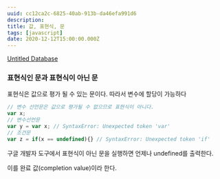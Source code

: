 ```yaml
---
uuid: cc12ca2c-6825-40ab-913b-da46efa991d6
description: 
title: 값, 표현식, 문
tags: [javascript]
date: 2020-12-12T15:00:00.000Z
---
```








[Untitled Database](%E1%84%80%E1%85%A1%E1%86%B9,%20%E1%84%91%E1%85%AD%E1%84%92%E1%85%A7%E1%86%AB%E1%84%89%E1%85%B5%E1%86%A8,%20%E1%84%86%E1%85%AE%E1%86%AB%20fdbae6173c204269baf1bd9ec6fbe009/Untitled%20Database%20a45f242eeb354564980122cffbe825af.csv)

### 표현식인 문과 표현식이 아닌 문

표현식은 값으로 평가 될 수 있는 문이다. 따라서 변수에 할당이 가능하다

```jsx
// 변수 선언문은 값으로 평가될 수 없으므로 표현식이 아니다.
var x;
// 변수선언문
var y = var x; // SyntaxError: Unexpected token 'var'
// 조건문
var z = if(x == undefined){} // SyntaxError: Unexpected token 'if'
```

구글 개발자 도구에서 표현식이 아닌 문을 실행하면 언제나 undefined를 출력한다.

이를 완료 값(completion value)이라 한다.
